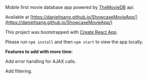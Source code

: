 Mobile first movie database app powered by [TheMovieDB](https://www.themoviedb.org/?language=en) api.

Available at [https://danieltsang.github.io/ShowcaseMovieApp/](https://danieltsang.github.io/ShowcaseMovieApp/)

This project was bootstrapped with [Create React App](https://github.com/facebookincubator/create-react-app).

Please run `npm install` and then `npm start` to view the app locally.

__Features to add with more time__:

Add error handling for AJAX calls.

Add filtering.
